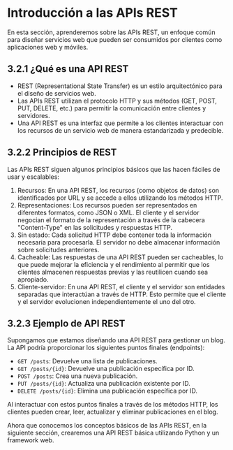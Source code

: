 # Introducción a las APIs REST

En esta sección, aprenderemos sobre las APIs REST, un enfoque común para diseñar servicios web que pueden ser consumidos por clientes como aplicaciones web y móviles.

## 3.2.1 ¿Qué es una API REST

- REST (Representational State Transfer) es un estilo arquitectónico para el diseño de servicios web.
- Las APIs REST utilizan el protocolo HTTP y sus métodos (GET, POST, PUT, DELETE, etc.) para permitir la comunicación entre clientes y servidores.
- Una API REST es una interfaz que permite a los clientes interactuar con los recursos de un servicio web de manera estandarizada y predecible.

## 3.2.2 Principios de REST

Las APIs REST siguen algunos principios básicos que las hacen fáciles de usar y escalables:

1. Recursos: En una API REST, los recursos (como objetos de datos) son identificados por URL y se accede a ellos utilizando los métodos HTTP.
2. Representaciones: Los recursos pueden ser representados en diferentes formatos, como JSON o XML. El cliente y el servidor negocian el formato de la representación a través de la cabecera "Content-Type" en las solicitudes y respuestas HTTP.
3. Sin estado: Cada solicitud HTTP debe contener toda la información necesaria para procesarla. El servidor no debe almacenar información sobre solicitudes anteriores.
4. Cacheable: Las respuestas de una API REST pueden ser cacheables, lo que puede mejorar la eficiencia y el rendimiento al permitir que los clientes almacenen respuestas previas y las reutilicen cuando sea apropiado.
5. Cliente-servidor: En una API REST, el cliente y el servidor son entidades separadas que interactúan a través de HTTP. Esto permite que el cliente y el servidor evolucionen independientemente el uno del otro.

## 3.2.3 Ejemplo de API REST


Supongamos que estamos diseñando una API REST para gestionar un blog. La API podría proporcionar los siguientes puntos finales (endpoints):

- `GET /posts`: Devuelve una lista de publicaciones.
- `GET /posts/{id}`: Devuelve una publicación específica por ID.
- `POST /posts`: Crea una nueva publicación.
- `PUT /posts/{id}`: Actualiza una publicación existente por ID.
- `DELETE /posts/{id}`: Elimina una publicación específica por ID.

Al interactuar con estos puntos finales a través de los métodos HTTP, los clientes pueden crear, leer, actualizar y eliminar publicaciones en el blog.

Ahora que conocemos los conceptos básicos de las APIs REST, en la siguiente sección, crearemos una API REST básica utilizando Python y un framework web.